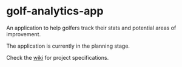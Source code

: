 # golf-analytics-app
An application to help golfers track their stats and potential areas of improvement.

The application is currently in the planning stage.

Check the [wiki](https://github.com/SBarber95/golf-analytics-app/wiki/Project-Specifications) for project specifications.
